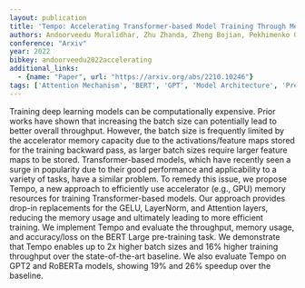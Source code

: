 ```yaml
---
layout: publication
title: 'Tempo: Accelerating Transformer-based Model Training Through Memory Footprint Reduction'
authors: Andoorveedu Muralidhar, Zhu Zhanda, Zheng Bojian, Pekhimenko Gennady
conference: "Arxiv"
year: 2022
bibkey: andoorveedu2022accelerating
additional_links:
  - {name: "Paper", url: "https://arxiv.org/abs/2210.10246"}
tags: ['Attention Mechanism', 'BERT', 'GPT', 'Model Architecture', 'Pretraining Methods', 'Training Techniques', 'Transformer']
---
```

Training deep learning models can be computationally expensive. Prior works
have shown that increasing the batch size can potentially lead to better
overall throughput. However, the batch size is frequently limited by the
accelerator memory capacity due to the activations/feature maps stored for the
training backward pass, as larger batch sizes require larger feature maps to be
stored. Transformer-based models, which have recently seen a surge in
popularity due to their good performance and applicability to a variety of
tasks, have a similar problem. To remedy this issue, we propose Tempo, a new
approach to efficiently use accelerator (e.g., GPU) memory resources for
training Transformer-based models. Our approach provides drop-in replacements
for the GELU, LayerNorm, and Attention layers, reducing the memory usage and
ultimately leading to more efficient training. We implement Tempo and evaluate
the throughput, memory usage, and accuracy/loss on the BERT Large pre-training
task. We demonstrate that Tempo enables up to 2x higher batch sizes and 16%
higher training throughput over the state-of-the-art baseline. We also evaluate
Tempo on GPT2 and RoBERTa models, showing 19% and 26% speedup over the
baseline.
